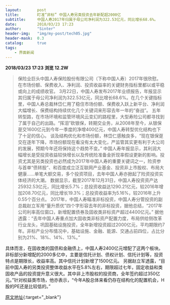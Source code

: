 ```yaml
---
layout:       post
title:        盯准“非标” 中国人寿另类投资去年新配超2000亿
subtitle:     中国人寿2017年归属于母公司净利润为322.53亿元，同比增长68.6%。
date:         2018/03/23 17:23
author:       "Sinter"
header-img:   "img/my-post/tech05.jpg"
header-mask:  0.3
catalog:      true
tags:
    - 界面新闻
---
```


**2018/03/23 17:23**  **浏览 12.2W**

> 保险业巨头中国人寿保险股份有限公司（下称中国人寿）2017年很欣慰。在市场份额、保费收入、净利润、投资收益率的关键财务指标里都以或平稳或向上的成绩收官。
3月22日，中国人寿发布2017年业绩报告，年报显示其归属于母公司净利润为322.53亿元，同比增长68.6%。在几个关键指标里，中国人寿总裁林岱仁用了稳住市场份额、保费收入跃上新平台、净利润大幅增长、保费结构持续优化几个关键词来形容去年一年的“奋战”。
五年转型路，在市场环境和监管环境风云变幻的路程里，大型寿险公司都寻找到了属于自己的出路。“挥泪”砍银保，转期交业务，从2008年至今，从银保趸交1600亿元到今年一季度的净增400亿元，中国人寿转型优化结构也下了十足的信心。
谈及结构优化和市场份额，林岱仁感触良多，“现在银保趸交在逐年下降，市场份额现在看没有太大变化，严监管其实更有利于大公司的发展，预期今年还将保持这个趋势不变。”
中国人寿年报显示，其利润大幅增长是受投资收益较快增长以及传统险准备金折现率假设更新的影响。投资尤其是另类投资也必然成为2017年中国人寿的重要关键词之一，险资参与首单“债转股”、和百度成立泛互联网产业基金、投资非上市股权、布局大健康……单笔大额交易，多个投资项目，去年中国人寿亦掀起了险资投资实体经济的大潮。
数据显示，截至2017年12月31日，中国人寿投资资产达25932.53亿元，同比增长5.7%；总投资收益达1290.21亿元，较2016年增加208.70亿元，同比增长19.3%；总投资收益率为5.16%，较2016年上升0.55个百分点。
2017年，中国人寿瞄准非标投资，中国人寿分管投资的副总裁赵立军用“量升质优”四个字形容去年的非标投资，据他总结，“2017年公司利率高位窗口，新增配置债券及固收类非标资产超过4400亿元。”
据他透露：“去年中国人寿重点加大固收类非标资产配置力度，布局供给侧改革行业龙头，巩固基础设施投资，全年新增投资超过2000亿元，平均期限约7年。非标产业分布情况中，基础设施、金融、能源、交通占前四位，占比分别为21%、18%、14%、13%。”

具体而言，在固收类的国债和金融债上，中国人寿2400亿元增配了这两个板块。非标部分新增配的2000多亿中，主要是信托计划、债权计划、信托计划等，投资特点是期限长，收益率高。其中信托计划新增了1500亿元。
另据赵立军透露，“目前中国人寿的另类投资整体收益水平在5.8%左右，期限超过七年，固定收益和类固收产品的投资提升意义很大。其中非上市股权的投资商，全年签约超过350亿元。”针对权益类市场，他亦表示，“今年A股总体来看仍存在结构化的配置机会，H股的PE还是比较低的。”


[原文地址](http://www.jiemian.com/article/2009430.html){:target="_blank"}


